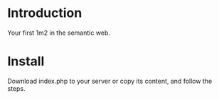 Introduction
============

Your first 1m2 in the semantic web.

Install
=======

Download index.php to your server or copy its content, and follow the steps.
